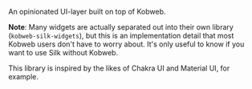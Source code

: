 An opinionated UI-layer built on top of Kobweb.

**Note**: Many widgets are actually separated out into their own library (`kobweb-silk-widgets`), but this is an
implementation detail that most Kobweb users don't have to worry about. It's only useful to know if you want to use
Silk without Kobweb.

This library is inspired by the likes of Chakra UI and Material UI, for example.